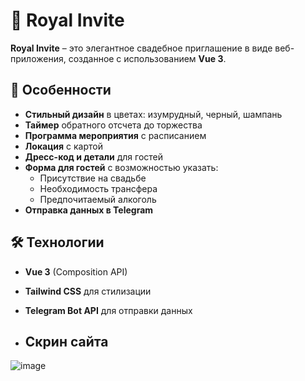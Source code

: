 # 💍 Royal Invite

**Royal Invite** – это элегантное свадебное приглашение в виде веб-приложения, созданное с использованием **Vue 3**.  

## 🎨 Особенности  

- **Стильный дизайн** в цветах: изумрудный, черный, шампань  
- **Таймер** обратного отсчета до торжества  
- **Программа мероприятия** с расписанием  
- **Локация** с картой  
- **Дресс-код и детали** для гостей  
- **Форма для гостей** с возможностью указать:  
  - Присутствие на свадьбе  
  - Необходимость трансфера  
  - Предпочитаемый алкоголь  
- **Отправка данных в Telegram**  

## 🛠 Технологии  

- **Vue 3** (Composition API)  
- **Tailwind CSS** для стилизации  
- **Telegram Bot API** для отправки данных

- ## Скрин сайта
![image](https://github.com/user-attachments/assets/89cfd219-f32e-4cbc-bf29-cd4261177700)




